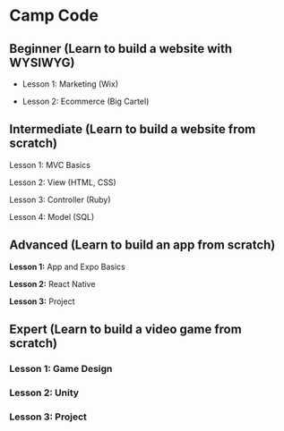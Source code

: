 # Camp Code

## Beginner (Learn to build a website with WYSIWYG)

- Lesson 1: Marketing (Wix)

- Lesson 2: Ecommerce (Big Cartel)


## Intermediate (Learn to build a website from scratch)

Lesson 1: MVC Basics

Lesson 2: View (HTML, CSS)

Lesson 3: Controller (Ruby)

Lesson 4: Model (SQL)


## Advanced (Learn to build an app from scratch)

**Lesson 1:** App and Expo Basics

**Lesson 2:** React Native 

**Lesson 3:** Project


## Expert (Learn to build a video game from scratch)

### Lesson 1: Game Design

### Lesson 2: Unity 

### Lesson 3: Project
